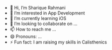 - 👋 Hi, I’m Sharique Rahmani
- 👀 I’m interested in App Development
- 🌱 I’m currently learning iOS 
- 💞️ I’m looking to collaborate on ...
- 📫 How to reach me ...
- 😄 Pronouns: ...
- ⚡ Fun fact: I am raising my skills in Calisthenics

<!---
StarkShelby/StarkShelby is a ✨ special ✨ repository because its `README.md` (this file) appears on your GitHub profile.
You can click the Preview link to take a look at your changes.
--->
